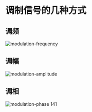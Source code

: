 # 调制信号的几种方式
## 调频
![modulation-frequency](/assets/modulation-frequency.png)

## 调幅
![modulation-amplitude](/assets/modulation-amplitude_kc7lcs89e.png)

## 调相
![modulation-phase](/assets/modulation-phase.png)
141
